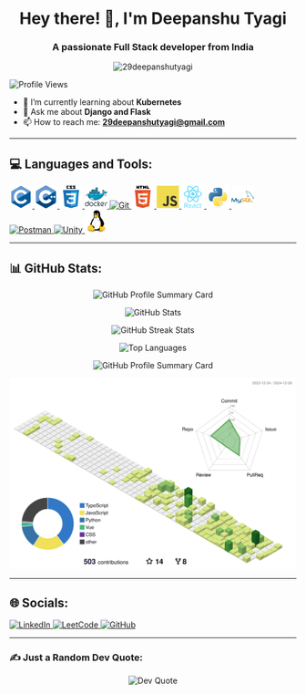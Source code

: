 <h1 align="center">Hey there! 👋, I'm Deepanshu Tyagi</h1>
<h3 align="center">A passionate Full Stack developer from India</h3>

<p align="center">
  <img src="https://www.digitalonus.com/wp-content/uploads/2019/07/DOU-GIF4.gif" alt="29deepanshutyagi" />
</p>

<p align="left">
  <img src="https://komarev.com/ghpvc/?username=29deepanshutyagi&label=Profile%20views&color=0e75b6&style=flat" alt="Profile Views" />
</p>

- 🌱 I’m currently learning about **Kubernetes**  
- 💬 Ask me about **Django and Flask**  
- 📫 How to reach me: **29deepanshutyagi@gmail.com**  

---

## 💻 Languages and Tools:
<p align="left">
  <a href="https://www.cprogramming.com/" target="_blank"> <img src="https://raw.githubusercontent.com/devicons/devicon/master/icons/c/c-original.svg" alt="C" width="40" height="40"/> </a>
  <a href="https://www.w3schools.com/cpp/" target="_blank"> <img src="https://raw.githubusercontent.com/devicons/devicon/master/icons/cplusplus/cplusplus-original.svg" alt="C++" width="40" height="40"/> </a>
  <a href="https://www.w3schools.com/css/" target="_blank"> <img src="https://raw.githubusercontent.com/devicons/devicon/master/icons/css3/css3-original-wordmark.svg" alt="CSS3" width="40" height="40"/> </a>
  <a href="https://www.docker.com/" target="_blank"> <img src="https://raw.githubusercontent.com/devicons/devicon/master/icons/docker/docker-original-wordmark.svg" alt="Docker" width="40" height="40"/> </a>
  <a href="https://git-scm.com/" target="_blank"> <img src="https://www.vectorlogo.zone/logos/git-scm/git-scm-icon.svg" alt="Git" width="40" height="40"/> </a>
  <a href="https://www.w3.org/html/" target="_blank"> <img src="https://raw.githubusercontent.com/devicons/devicon/master/icons/html5/html5-original-wordmark.svg" alt="HTML5" width="40" height="40"/> </a>
  <a href="https://developer.mozilla.org/en-US/docs/Web/JavaScript" target="_blank"> <img src="https://raw.githubusercontent.com/devicons/devicon/master/icons/javascript/javascript-original.svg" alt="JavaScript" width="40" height="40"/> </a>
  <a href="https://reactjs.org/" target="_blank"> <img src="https://raw.githubusercontent.com/devicons/devicon/master/icons/react/react-original-wordmark.svg" alt="React" width="40" height="40"/> </a>
  <a href="https://www.python.org" target="_blank"> <img src="https://raw.githubusercontent.com/devicons/devicon/master/icons/python/python-original.svg" alt="Python" width="40" height="40"/> </a>
  <a href="https://www.mysql.com/" target="_blank"> <img src="https://raw.githubusercontent.com/devicons/devicon/master/icons/mysql/mysql-original-wordmark.svg" alt="MySQL" width="40" height="40"/> </a>
  <a href="https://postman.com" target="_blank"> <img src="https://www.vectorlogo.zone/logos/getpostman/getpostman-icon.svg" alt="Postman" width="40" height="40"/> </a>
  <a href="https://unity.com/" target="_blank"> <img src="https://www.vectorlogo.zone/logos/unity3d/unity3d-icon.svg" alt="Unity" width="40" height="40"/> </a>
  <a href="https://www.linux.org/" target="_blank"> <img src="https://raw.githubusercontent.com/devicons/devicon/master/icons/linux/linux-original.svg" alt="Linux" width="40" height="40"/> </a>
</p>

---

## 📊 GitHub Stats:
<p align="center">
  <img src="https://github-profile-summary-cards.vercel.app/api/cards/profile-details?username=29deepanshutyagi&theme=dark" alt="GitHub Profile Summary Card" />
</p>

<p align="center">
  <img src="https://github-readme-stats.vercel.app/api?username=29deepanshutyagi&show_icons=true&locale=en&theme=dracula" alt="GitHub Stats" />
</p>

<p align="center">
  <img src="https://github-readme-streak-stats.herokuapp.com/?user=29deepanshutyagi&theme=dracula" alt="GitHub Streak Stats" />
</p>

<p align="center">
  <img src="https://github-readme-stats.vercel.app/api/top-langs?username=29deepanshutyagi&show_icons=true&locale=en&layout=compact&theme=dracula" alt="Top Languages" />
</p>
<p align="center">
  <img src="https://github-readme-activity-graph.vercel.app/graph?username=29deepanshutyagi&bg_color=000000&color=ffffff&line=deddda&point=77767b&area=true&hide_border=true" alt="GitHub Profile Summary Card" />
</p>

<p align="center">
  <img src="./profile-3d-contrib/profile-green-animate.svg" alt="3D Contribution Graph" />
</p>

---

## 🌐 Socials:
<p align="left">
  <a href="https://www.linkedin.com/in/deepanshu-tyagi-2122ab268/" target="_blank">
    <img src="https://img.shields.io/badge/LinkedIn-%230077B5.svg?logo=linkedin&logoColor=white" alt="LinkedIn" />
  </a>
  <a href="https://leetcode.com/u/29deepanshutyagi/" target="_blank">
    <img src="https://img.shields.io/badge/LeetCode-%23FFA116.svg?logo=LeetCode&logoColor=white" alt="LeetCode" />
  </a>
  <a href="https://github.com/29deepanshutyagi" target="_blank">
    <img src="https://img.shields.io/badge/GitHub-%2312100E.svg?logo=github&logoColor=white" alt="GitHub" />
  </a>
</p>

---

### ✍️ Just a Random Dev Quote:
<p align="center">
  <img src="https://quotes-github-readme.vercel.app/api?type=horizontal&theme=light" alt="Dev Quote" />
</p>
